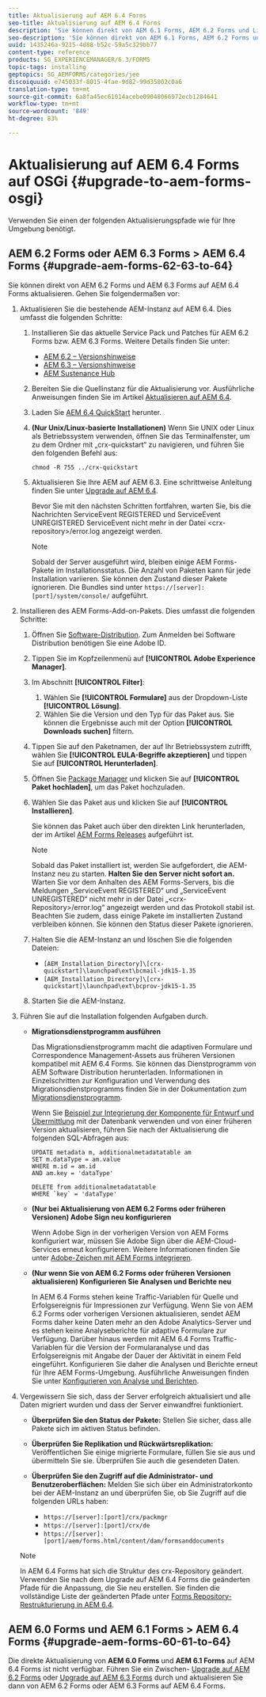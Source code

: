 ```yaml
---
title: Aktualisierung auf AEM 6.4 Forms
seo-title: Aktualisierung auf AEM 6.4 Forms
description: 'Sie können direkt von AEM 6.1 Forms, AEM 6.2 Forms und LiveCycle ES4 SP1 auf AEM 6.3 Forms aktualisieren. '
seo-description: 'Sie können direkt von AEM 6.1 Forms, AEM 6.2 Forms und LiveCycle ES4 SP1 auf AEM 6.3 Forms aktualisieren. '
uuid: 1435246a-9215-4d88-b52c-59a5c329bb77
content-type: reference
products: SG_EXPERIENCEMANAGER/6.3/FORMS
topic-tags: installing
geptopics: SG_AEMFORMS/categories/jee
discoiquuid: e745033f-8015-4fae-9d82-99d35802c0a6
translation-type: tm+mt
source-git-commit: 6a8fa45ec61014acebe09048066972ecb1284641
workflow-type: tm+mt
source-wordcount: '849'
ht-degree: 83%

---
```



# Aktualisierung auf AEM 6.4 Forms auf OSGi {#upgrade-to-aem-forms-osgi}

Verwenden Sie einen der folgenden Aktualisierungspfade wie für Ihre Umgebung benötigt.

## AEM 6.2 Forms oder AEM 6.3 Forms > AEM 6.4 Forms {#upgrade-aem-forms-62-63-to-64}

Sie können direkt von AEM 6.2 Forms und AEM 6.3 Forms auf AEM 6.4 Forms aktualisieren. Gehen Sie folgendermaßen vor:

1. Aktualisieren Sie die bestehende AEM-Instanz auf AEM 6.4. Dies umfasst die folgenden Schritte:

   1. Installieren Sie das aktuelle Service Pack und Patches für AEM 6.2 Forms bzw. AEM 6.3 Forms. Weitere Details finden Sie unter:

      * [AEM 6.2 – Versionshinweise](https://helpx.adobe.com/de/experience-manager/6-2/release-notes.html)
      * [AEM 6.3 – Versionshinweise](https://helpx.adobe.com/de/experience-manager/6-3/release-notes.html)
      * [AEM Sustenance Hub](https://helpx.adobe.com/experience-manager/aem-releases-updates.html)
   1. Bereiten Sie die Quellinstanz für die Aktualisierung vor. Ausführliche Anweisungen finden Sie im Artikel [Aktualisieren auf AEM 6.4](/help/sites-deploying/upgrade.md#preparing%20the%20source%20instance).
   1. Laden Sie [AEM 6.4 QuickStart](/help/sites-deploying/deploy.md#getting%20the%20software) herunter.
   1. **(Nur Unix/Linux-basierte Installationen)** Wenn Sie UNIX oder Linux als Betriebssystem verwenden, öffnen Sie das Terminalfenster, um zu dem Ordner mit „crx-quickstart“ zu navigieren, und führen Sie den folgenden Befehl aus:

      `chmod -R 755 ../crx-quickstart`

   1. Aktualisieren Sie Ihre AEM auf AEM 6.3. Eine schrittweise Anleitung finden Sie unter [Upgrade auf AEM 6.4](/help/sites-deploying/upgrade.md).

      Bevor Sie mit den nächsten Schritten fortfahren, warten Sie, bis die Nachrichten ServiceEvent REGISTERED und ServiceEvent UNREGISTERED ServiceEvent nicht mehr in der Datei &lt;crx-repository>/error.log angezeigt werden.

      >[!NOTE]
      >
      >Sobald der Server ausgeführt wird, bleiben einige AEM Forms-Pakete im Installationsstatus. Die Anzahl von Paketen kann für jede Installation variieren. Sie können den Zustand dieser Pakete ignorieren. Die Bundles sind unter `https://[server]:[port]/system/console/` aufgeführt.


1. Installieren des AEM Forms-Add-on-Pakets. Dies umfasst die folgenden Schritte:

   1. Öffnen Sie [Software-Distribution](https://experience.adobe.com/downloads). Zum Anmelden bei Software Distribution benötigen Sie eine Adobe ID.
   1. Tippen Sie im Kopfzeilenmenü auf **[!UICONTROL Adobe Experience Manager]**.
   1. Im Abschnitt **[!UICONTROL Filter]**:
      1. Wählen Sie **[!UICONTROL Formulare]** aus der Dropdown-Liste **[!UICONTROL Lösung]**.
      1. Wählen Sie die Version und den Typ für das Paket aus. Sie können die Ergebnisse auch mit der Option **[!UICONTROL Downloads suchen]** filtern.
   1. Tippen Sie auf den Paketnamen, der auf Ihr Betriebssystem zutrifft, wählen Sie **[!UICONTROL EULA-Begriffe akzeptieren]** und tippen Sie auf **[!UICONTROL Herunterladen]**.
   1. Öffnen Sie [Package Manager](https://docs.adobe.com/content/help/en/experience-manager-65/administering/contentmanagement/package-manager.html) und klicken Sie auf **[!UICONTROL Paket hochladen]**, um das Paket hochzuladen.
   1. Wählen Sie das Paket aus und klicken Sie auf **[!UICONTROL Installieren]**.

      Sie können das Paket auch über den direkten Link herunterladen, der im Artikel [AEM Forms Releases](https://helpx.adobe.com/aem-forms/kb/aem-forms-releases.html) aufgeführt ist.

      >[!NOTE]
      >
      >Sobald das Paket installiert ist, werden Sie aufgefordert, die AEM-Instanz neu zu starten. **Halten Sie den Server nicht sofort an.** Warten Sie vor dem Anhalten des AEM Forms-Servers, bis die Meldungen „ServiceEvent REGISTERED“ und „ServiceEvent UNREGISTERED“ nicht mehr in der Datei „&lt;crx-Repository>/error.log“ angezeigt werden und das Protokoll stabil ist. Beachten Sie zudem, dass einige Pakete im installierten Zustand verbleiben können. Sie können den Status dieser Pakete ignorieren.

   1. Halten Sie die AEM-Instanz an und löschen Sie die folgenden Dateien:

      * `[AEM_Installation_Directory]\[crx-quickstart]\launchpad\ext\bcmail-jdk15-1.35`
      * `[AEM_Installation_Directory]\[crx-quickstart]\launchpad\ext\bcprov-jdk15-1.35`
   1. Starten Sie die AEM-Instanz.


1. Führen Sie auf die Installation folgenden Aufgaben durch.

   * **Migrationsdienstprogramm ausführen**

      Das Migrationsdienstprogramm macht die adaptiven Formulare und Correspondence Management-Assets aus früheren Versionen kompatibel mit AEM 6.4 Forms. Sie können das Dienstprogramm von AEM Software Distribution herunterladen. Informationen in Einzelschritten zur Konfiguration und Verwendung des Migrationsdienstprogramms finden Sie in der Dokumentation zum [Migrationsdienstprogramm](/help/forms/using/migration-utility.md).

      Wenn Sie [Beispiel zur Integrierung der Komponente für Entwurf und Übermittlung](integrate-draft-submission-database.md) mit der Datenbank verwenden und von einer früheren Version aktualisieren, führen Sie nach der Aktualisierung die folgenden SQL-Abfragen aus:

      ```
      UPDATE metadata m, additionalmetadatatable am
      SET m.dataType = am.value
      WHERE m.id = am.id
      AND am.key = 'dataType'
      ```

      ```
      DELETE from additionalmetadatatable
      WHERE `key` = 'dataType'
      ```

   * **(Nur bei Aktualisierung von AEM 6.2 Forms oder früheren Versionen) Adobe Sign neu konfigurieren**

      Wenn Adobe Sign in der vorherigen Version von AEM Forms konfiguriert war, müssen Sie Adobe Sign über die AEM-Cloud-Services erneut konfigurieren. Weitere Informationen finden Sie unter [Adobe-Zeichen mit AEM Forms integrieren](/help/forms/using/adobe-sign-integration-adaptive-forms.md).

   * **(Nur wenn Sie von AEM 6.2 Forms oder früheren Versionen aktualisieren) Konfigurieren Sie Analysen und Berichte neu**

      In AEM 6.4 Forms stehen keine Traffic-Variablen für Quelle und Erfolgsereignis für Impressionen zur Verfügung. Wenn Sie von AEM 6.2 Forms oder vorherigen Versionen aktualisieren, sendet AEM Forms daher keine Daten mehr an den Adobe Analytics-Server und es stehen keine Analyseberichte für adaptive Formulare zur Verfügung. Darüber hinaus werden mit AEM 6.4 Forms Traffic-Variablen für die Version der Formularanalyse und das Erfolgsereignis mit Angabe der Dauer der Aktivität in einem Feld eingeführt. Konfigurieren Sie daher die Analysen und Berichte erneut für Ihre AEM Forms-Umgebung. Ausführliche Anweisungen finden Sie unter [Konfigurieren von Analyse und Berichten](/help/forms/using/configure-analytics-forms-documents.md).

1. Vergewissern Sie sich, dass der Server erfolgreich aktualisiert und alle Daten migriert wurden und dass der Server einwandfrei funktioniert.

   * **Überprüfen Sie den Status der Pakete:** Stellen Sie sicher, dass alle Pakete sich im aktiven Status befinden.
   * **Überprüfen Sie Replikation und Rückwärtsreplikation:** Veröffentlichen Sie einige migrierte Formulare, füllen Sie sie aus und übermitteln Sie sie. Überprüfen Sie auch die gesendeten Daten.
   * **Überprüfen Sie den Zugriff auf die Administrator- und Benutzeroberflächen:** Melden Sie sich über ein Administratorkonto bei der AEM-Instanz an und überprüfen Sie, ob Sie Zugriff auf die folgenden URLs haben:

      * `https://[server]:[port]/crx/packmgr`
      * `https://[server]:[port]/crx/de`
      * `https://[server]:[port]/aem/forms.html/content/dam/formsanddocuments`

   >[!NOTE]
   In AEM 6.4 Forms hat sich die Struktur des crx-Repository geändert. Verwenden Sie nach dem Upgrade auf AEM 6.4 Forms die geänderten Pfade für die Anpassung, die Sie neu erstellen. Sie finden die vollständige Liste der geänderten Pfade unter [Forms Repository-Restrukturierung in AEM 6.4](/help/sites-deploying/forms-repository-restructuring-in-aem-6-4.md).

## AEM 6.0 Forms und AEM 6.1 Forms > AEM 6.4 Forms {#upgrade-aem-forms-60-61-to-64}

Die direkte Aktualisierung von **AEM 6.0 Forms** und **AEM 6.1 Forms** auf AEM 6.4 Forms ist nicht verfügbar.  Führen Sie ein Zwischen- [Upgrade auf AEM 6.2 Forms](/help/forms/using/upgrade.md) oder [Upgrade auf AEM 6.3 Forms](/help/forms/using/upgrade.md) durch und aktualisieren Sie dann von AEM 6.2 Forms oder AEM 6.3 Forms auf AEM 6.4 Forms.
